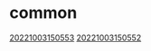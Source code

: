 # common
[20221003150553](/zet/20221003150553/README.md)
[20221003150552](/zet/20221003150552/README.md)

